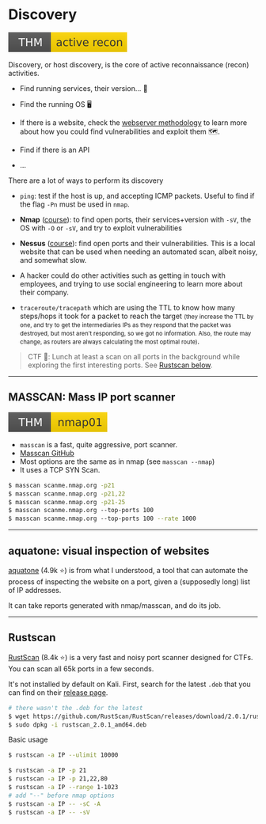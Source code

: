 # Discovery

[![activerecon](../_badges/thm/activerecon.svg)](https://tryhackme.com/room/activerecon)

<div class="row row-cols-md-2"><div>

Discovery, or host discovery, is the core of active reconnaissance (recon) activities.

* Find running services, their version... 🧭

* Find the running OS 🖥️

* If there is a website, check the [webserver methodology](/cybersecurity/exploitation/web/methodology.md) to learn more about how you could find vulnerabilities and exploit them 🗺️.

* Find if there is an API

* ...
</div><div>

There are a lot of ways to perform its discovery 

* `ping`: test if the host is up, and accepting ICMP packets. Useful to find if the flag `-Pn` must be used in `nmap`.

* **Nmap** ([course](nmap/index.md)): to find open ports, their services+version with `-sV`, the OS with `-O` or `-sV`, and try to exploit vulnerabilities

* **Nessus** ([course](nessus/index.md)): find open ports and their vulnerabilities. This is a local website that can be used when needing an automated scan, albeit noisy, and somewhat slow.

* A hacker could do other activities such as getting in touch with employees, and trying to use social engineering to learn more about their company.

* `traceroute/tracepath` which are using the TTL to know how many steps/hops it took for a packet to reach the target <small>(they increase the TTL by one, and try to get the intermediaries IPs as they respond that the packet was destroyed, but most aren't responding, so we got no information. Also, the route may change, as routers are always calculating the most optimal route)</small>.
</div></div>

> CTF 🌟: Lunch at least a scan on all ports in the background while exploring the first interesting ports. See [Rustscan below](#rustscan).

<hr class="sep-both">

## MASSCAN: Mass IP port scanner

[![nmap01](../_badges/thm/nmap01.svg)](https://tryhackme.com/room/nmap01)

<div class="row row-cols-md-2"><div class="align-self-center">

* `masscan` is a fast, quite aggressive, port scanner.
* [Masscan GitHub](https://github.com/robertdavidgraham/masscan)
* Most options are the same as in nmap (see `masscan --nmap`)
* It uses a TCP SYN Scan.
</div><div>

```bash
$ masscan scanme.nmap.org -p21
$ masscan scanme.nmap.org -p21,22
$ masscan scanme.nmap.org -p21-25
$ masscan scanme.nmap.org ‐‐top-ports 100
$ masscan scanme.nmap.org ‐‐top-ports 100 --rate 1000
```
</div></div>

<hr class="sep-both">

## aquatone: visual inspection of websites

<div class="row row-cols-md-2"><div>

[aquatone](https://github.com/michenriksen/aquatone) (4.9k ⭐) is from what I understood, a tool that can automate the process of inspecting the website on a port, given a (supposedly long) list of IP addresses.
</div><div>

It can take reports generated with nmap/masscan, and do its job.
</div></div>

<hr class="sep-both">

## Rustscan

<div class="row row-cols-md-2"><div class="align-self-center">

[RustScan](https://github.com/RustScan/RustScan) (8.4k ⭐) is a very fast and noisy port scanner designed for CTFs. You can scan all 65k ports in a few seconds.

It's not installed by default on Kali. First, search for the latest `.deb` that you can find on their [release page](https://github.com/RustScan/RustScan/releases).

```bash
# there wasn't the .deb for the latest
$ wget https://github.com/RustScan/RustScan/releases/download/2.0.1/rustscan_2.0.1_amd64.deb
$ sudo dpkg -i rustscan_2.0.1_amd64.deb
```
</div><div class="align-self-center">

Basic usage

```bash
$ rustscan -a IP --ulimit 10000
```

```bash
$ rustscan -a IP -p 21
$ rustscan -a IP -p 21,22,80
$ rustscan -a IP --range 1-1023
# add "--" before nmap options
$ rustscan -a IP -- -sC -A
$ rustscan -a IP -- -sV
```
</div></div>